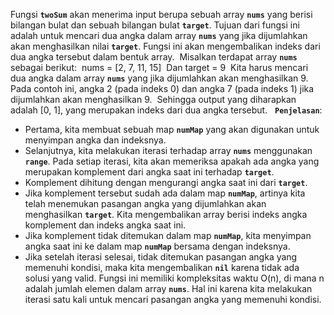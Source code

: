 Fungsi **`twoSum`** akan menerima input berupa sebuah array **`nums`** yang berisi bilangan bulat dan sebuah bilangan bulat **`target`**. Tujuan dari fungsi ini adalah untuk mencari dua angka dalam array **`nums`** yang jika dijumlahkan akan menghasilkan nilai **`target`**. Fungsi ini akan mengembalikan indeks dari dua angka tersebut dalam bentuk array.
​
Misalkan terdapat array **`nums`** sebagai berikut:
​
nums = [2, 7, 11, 15]
​
Dan target = 9
​
Kita harus mencari dua angka dalam array **`nums`** yang jika dijumlahkan akan menghasilkan 9. Pada contoh ini, angka 2 (pada indeks 0) dan angka 7 (pada indeks 1) jika dijumlahkan akan menghasilkan 9.
​
Sehingga output yang diharapkan adalah [0, 1], yang merupakan indeks dari dua angka tersebut.
​
​
**`Penjelasan`**:
​
* Pertama, kita membuat sebuah map **`numMap`** yang akan digunakan untuk menyimpan angka dan indeksnya.
* Selanjutnya, kita melakukan iterasi terhadap array **`nums`** menggunakan **`range`**. Pada setiap iterasi, kita akan memeriksa apakah ada angka yang merupakan komplement dari angka saat ini terhadap **`target`**.
* Komplement dihitung dengan mengurangi angka saat ini dari **`target`**.
* Jika komplement tersebut sudah ada dalam map **`numMap`**, artinya kita telah menemukan pasangan angka yang dijumlahkan akan menghasilkan **`target`**. Kita mengembalikan array berisi indeks angka komplement dan indeks angka saat ini.
* Jika komplement tidak ditemukan dalam map **`numMap`**, kita menyimpan angka saat ini ke dalam map **`numMap`** bersama dengan indeksnya.
* Jika setelah iterasi selesai, tidak ditemukan pasangan angka yang memenuhi kondisi, maka kita mengembalikan **`nil`** karena tidak ada solusi yang valid.
​
Fungsi ini memiliki kompleksitas waktu O(n), di mana n adalah jumlah elemen dalam array **`nums`**. Hal ini karena kita melakukan iterasi satu kali untuk mencari pasangan angka yang memenuhi kondisi.